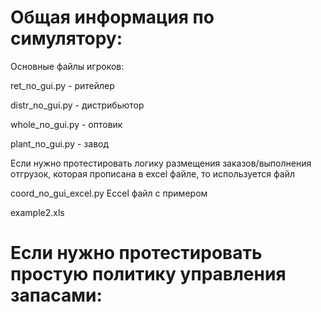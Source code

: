 # Общая информация по симулятору:
Основные файлы игроков:

ret_no_gui.py - ритейлер

distr_no_gui.py - дистрибьютор

whole_no_gui.py - оптовик

plant_no_gui.py - завод

Если нужно протестировать логику размещения заказов/выполнения отгрузок, которая прописана в excel файле, то используется файл 

coord_no_gui_excel.py
Eccel файл с примером

example2.xls

# Если нужно протестировать простую политику управления запасами:
